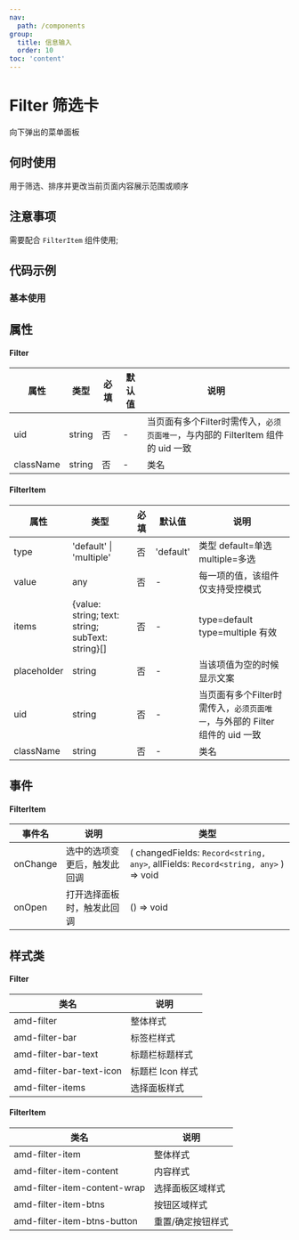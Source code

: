```yaml
---
nav:
  path: /components
group:
  title: 信息输入
  order: 10
toc: 'content'
---
```

# Filter 筛选卡
向下弹出的菜单面板
## 何时使用
用于筛选、排序并更改当前页面内容展示范围或顺序
## 注意事项
需要配合 `FilterItem` 组件使用;

## 代码示例
### 基本使用
<code src='../../demo/pages/Filter'></code>


## 属性
#### Filter
| 属性 | 类型 | 必填 | 默认值 | 说明 |
| -----|-----|-----|-----|----- |
| uid | string | 否 | - | 当页面有多个Filter时需传入，`必须页面唯一`，与内部的 FilterItem 组件的 uid 一致 |
| className | string | 否 | - | 类名 |

#### FilterItem
| 属性 | 类型 | 必填 | 默认值 | 说明 |
| -----|-----|-----|-----|----- |
| type | 'default' &verbar; 'multiple' | 否 | 'default' | 类型 default=单选 multiple=多选  |
| value | any | 否 | - | 每一项的值，该组件仅支持受控模式 |
| items | {value: string; text: string; subText: string}[] | 否 | - | type=default type=multiple 有效|
| placeholder | string | 否 | - | 当该项值为空的时候显示文案 |
| uid | string | 否 | - | 当页面有多个Filter时需传入，`必须页面唯一`，与外部的 Filter 组件的 uid 一致 |
| className | string | 否 | - | 类名 |

## 事件
#### FilterItem

| 事件名 | 说明 | 类型 |
| -----|-----|-----|
| onChange | 选中的选项变更后，触发此回调 | ( changedFields: `Record<string, any>`, allFields: `Record<string, any>` ) => void |
| onOpen | 打开选择面板时，触发此回调 | () => void |

## 样式类
#### Filter

| 类名                       | 说明             |
| -------------------------- | ---------------- |
| amd-filter             | 整体样式         |
| amd-filter-bar      | 标签栏样式  |
| amd-filter-bar-text | 标题栏标题样式   |
| amd-filter-bar-text-icon  | 标题栏 Icon 样式 |
| amd-filter-items  | 选择面板样式 |

#### FilterItem
| 类名                       | 说明             |
| -------------------------- | ---------------- |
| amd-filter-item              | 整体样式         |
| amd-filter-item-content      | 内容样式  |
| amd-filter-item-content-wrap | 选择面板区域样式   |
| amd-filter-item-btns | 按钮区域样式   |
| amd-filter-item-btns-button  | 重置/确定按钮样式 |

